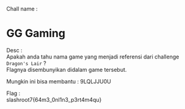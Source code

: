 Chall name : <br>
# GG Gaming 

Desc : <br>
Apakah anda tahu nama game yang menjadi referensi dari challenge `Dragon's Lair` ? <br>
Flagnya disembunyikan didalam game tersebut.

Mungkin ini bisa membantu :
9LQLJJU0U

Flag : <br>
slashroot7{64m3_0nl1n3_p3rt4m4qu}
